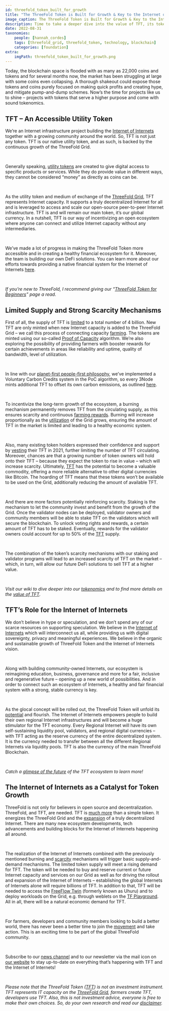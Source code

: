```yaml
---
id: threefold_token_built_for_growth
title: "The ThreeFold Token is Built for Growth & Key to the Internet of Internets"
image_caption: The ThreeFold Token is Built for Growth & Key to the Internet of Internets
description: Time to take a deeper dive into the value of TFT, its tokenomics and mechanisms for growth. We’re also exploring potential token growth and future demand – especially in relation to the synergies between the token and the Internet of Internets.
date: 2022-08-31
taxonomies:
    people: [hannah_cordes]
    tags: [threefold_grid, threefold_token, technology, blockchain]
    categories: [foundation]
extra:
    imgPath: threefold_token_built_for_growth.png
---
```


Today, the blockchain space is flooded with as many as 22,000 coins and tokens and for several months now, the market has been struggling at large with some coins even collapsing. A thorough shakeout could expose those tokens and coins purely focused on making quick profits and creating hype, and mitigate pump-and-dump schemes. Now’s the time for projects like us to shine – projects with tokens that serve a higher purpose and come with sound tokenomics.

## TFT – An Accessible Utility Token

We’re an Internet infrastructure project building the [Internet of Internets](https://threefold.io/blog/post/internet_of_internets/) together with a growing community around the world. So, TFT is not just any token. TFT is our native utility token, and as such, is backed by the continuous growth of the ThreeFold Grid.

<br/>

Generally speaking, [utility tokens](https://library.threefold.me/info/threefold/#/tokens/threefold__newtotokens?id=threefold-token-for-beginners) are created to give digital access to specific products or services. While they do provide value in different ways, they cannot be considered “money” as directly as coins can be.

<br/>

As the utility token and medium of exchange of the [ThreeFold Grid](https://library.threefold.me/info/threefold/#/tfgrid/threefold__grid_intro), TFT represents Internet capacity. It supports a truly decentralized Internet for all and is leveraged to access and scale our open-source peer-to-peer Internet infrastructure. TFT is and will remain our main token, it’s our global currency. In a nutshell, TFT is our way of incentivizing an open ecosystem where anyone can connect and utilize Internet capacity without any intermediaries.

<br/>

We’ve made a lot of progress in making the ThreeFold Token more accessible and in creating a healthy financial ecosystem for it. Moreover, the team is building our own DeFi solutions. You can learn more about our efforts towards providing a native financial system for the Internet of Internets [here](https://threefold.io/blog/post/future_tft_ecosystem/).

<br/>

*If you’re new to ThreeFold, I recommend giving our “[ThreeFold Token for Beginners](https://library.threefold.me/info/threefold/#/tokens/threefold__newtotokens)” page a read.*

## Limited Supply and Strong Scarcity Mechanisms

First of all, the supply of TFT is [limited](https://library.threefold.me/info/threefold/#/tokens/threefold__tft_limited_supply) to a total number of 4 billion. New TFT are only minted when new Internet capacity is added to the ThreeFold Grid – we call this process of connecting capacity [farming](https://library.threefold.me/info/threefold#/tfgrid/farming/threefold__farming_intro). The tokens are minted using our so-called [Proof of Capacity](https://library.threefold.me/info/threefold#/tfgrid/farming/threefold__proof_of_capacity) algorithm. We’re also exploring the possibility of providing farmers with booster rewards for certain achievements in areas like reliability and uptime, quality of bandwidth, level of utilization. 

<br/>

In line with our [planet-first people-first philosophy](https://threefold.io/blog/post/planet_first_people_first/), we’ve implemented a Voluntary Carbon Credits system in the PoC algorithm, so every 3Node mints additional TFT to offset its own carbon emissions, as outlined [here](https://forum.threefold.io/t/threefold-on-track-to-be-planet-positive/2097?u=hannahcordes).

<br/>

To incentivize the long-term growth of the ecosystem, a burning mechanism permanently removes TFT from the circulating supply, as this ensures scarcity and continuous [farming rewards](https://library.threefold.me/info/threefold/#/tfgrid/farming/threefold__farming_reward). Burning will increase proportionally as the [utilization](https://library.threefold.me/info/threefold/#/tokens/threefold__proof_of_utilization) of the Grid grows, ensuring the amount of TFT in the market is limited and leading to a healthy economic system.

<br/>

Also, many existing token holders expressed their confidence and support by [vesting](https://library.threefold.me/info/threefold/#/tokens/threefold__vesting_overview) their TFT in 2021, further limiting the number of TFT circulating. Moreover, chances are that a growing number of token owners will hold onto their TFT – because they expect the token to rise in value – which will increase scarcity. Ultimately, [TFT](https://library.threefold.me/info/threefold/#/tfgrid/farming/threefold__threefold_token) has the potential to become a valuable commodity, offering a more reliable alternative to other digital currencies like Bitcoin. The hoarding of TFT means that these tokens won’t be available to be used on the Grid, additionally reducing the amount of available TFT.

<br/>

And there are more factors potentially reinforcing scarcity. Staking is the mechanism to let the community invest and benefit from the growth of the Grid. Once the validator nodes can be deployed, validator owners and community members will be able to stake TFT on the validators which will secure the blockchain. To unlock voting rights and rewards, a certain amount of TFT has to be staked. Eventually, rewards for the validator owners could account for up to 50% of the [TFT](https://library.threefold.me/info/threefold/#/tfgrid/farming/threefold__threefold_token) supply.

<br/>

The combination of the token’s scarcity mechanisms with our staking and validator programs will lead to an increased scarcity of TFT on the market – which, in turn, will allow our future DeFi solutions to sell TFT at a higher value. 

<br/>

*Visit our wiki to dive deeper into our [tokenomics](https://library.threefold.me/info/threefold/#/tokens/threefold__tokenomics) and to find more details on the [value of TFT](https://library.threefold.me/info/threefold/#/tokens/threefold__grid_valuation).*

## TFT’s Role for the Internet of Internets

We don’t believe in hype or speculation, and we don’t spend any of our scarce resources on supporting speculation. We believe in the [Internet of Internets](https://threefold.io/blog/post/internet_of_internets/) which will interconnect us all, while providing us with digital sovereignty, privacy and meaningful experiences. We believe in the organic and sustainable growth of ThreeFold Token and the Internet of Internets vision.

<br/>

Along with building community-owned Internets, our ecosystem is reimagining education, business, governance and more for a fair, inclusive and regenerative future – opening up a new world of possibilities. And in order to connect such an ecosystem of Internets, a healthy and fair financial system with a strong, stable currency is key.

<br/>

As the glocal concept will be rolled out, the ThreeFold Token will unfold its [potential](https://forum.threefold.io/t/what-is-the-real-value-of-tft/3143) and flourish. The Internet of Internets empowers people to build their own regional Internet infrastructures and will become a huge stimulator for the TFT economy. Every Regional Internet will have its own self-sustaining liquidity pool, validators, and regional digital currencies – with TFT acting as the reserve currency of the entire decentralized system. It is the currency needed to transfer between all the different Regional Internets via liquidity pools. TFT is also the currency of the main ThreeFold Blockchain.

<br/>

*Catch a [glimpse of the future](https://threefold.io/blog/post/future_tft_ecosystem/) of the TFT ecosystem to learn more!*

## The Internet of Internets as a Catalyst for Token Growth

ThreeFold is not only for believers in open source and decentralization. ThreeFold, and TFT, are needed. TFT is [much more](https://forum.threefold.io/t/what-is-the-real-value-of-tft/3143) than a simple token. It energizes the ThreeFold Grid and the [expansion](https://threefold.io/blog/post/four_phases_of_threefold/) of a truly decentralized Internet. There are many new ecosystem developments, tech advancements and building blocks for the Internet of Internets happening all around.

<br/>

The realization of the Internet of Internets combined with the previously mentioned burning and [scarcity](https://library.threefold.me/info/threefold/#/tokens/threefold__tft_limited_supply) mechanisms will trigger basic supply-and-demand mechanisms. The limited token supply will meet a rising demand for TFT. The token will be needed to buy and reserve current or future Internet capacity and services on our Grid as well as for driving the rollout and expansion of the Internet of Internets – establishing the global Internets of Internets alone will require billions of TFT. In addition to that, TFT will be needed to access the [FreeFlow Twin](https://forum.threefold.io/t/lets-test-out-freeflow-twin-beta-formerly-uhuru/3299/12) (formerly known as Uhuru) and to deploy workloads on the Grid, e.g. through weblets on the [TF Playground](https://forum.threefold.io/t/threefold-product-focus-series-tf-playground-v3-7-0/3315/3). All in all, there will be a natural economic demand for TFT.

<br/>

For farmers, developers and community members looking to build a better world, there has never been a better time to join the [movement](https://t.me/threefold) and take action. This is an exciting time to be part of the global ThreeFold community.

<br/>

Subscribe to our [news channel](https://t.me/threefoldnews) and to our newsletter via the mail icon on [our website](https://threefold.io/) to stay up-to-date on everything that’s happening with TFT and the Internet of Internets!

<br/>

*Please note that the ThreeFold Token ([TFT](https://library.threefold.me/info/threefold/#/tokens/threefold__threefold_token)) is not an investment instrument. TFT represents IT capacity on the [ThreeFold Grid](https://library.threefold.me/info/threefold/#/tokens/threefold__threefold_grid), farmers create TFT, developers use TFT. Also, this is not investment advice, everyone is free to make their own choices. So, do your own research and read our [disclaimer](https://library.threefold.me/info/legal/#/legal__disclaimer).*
